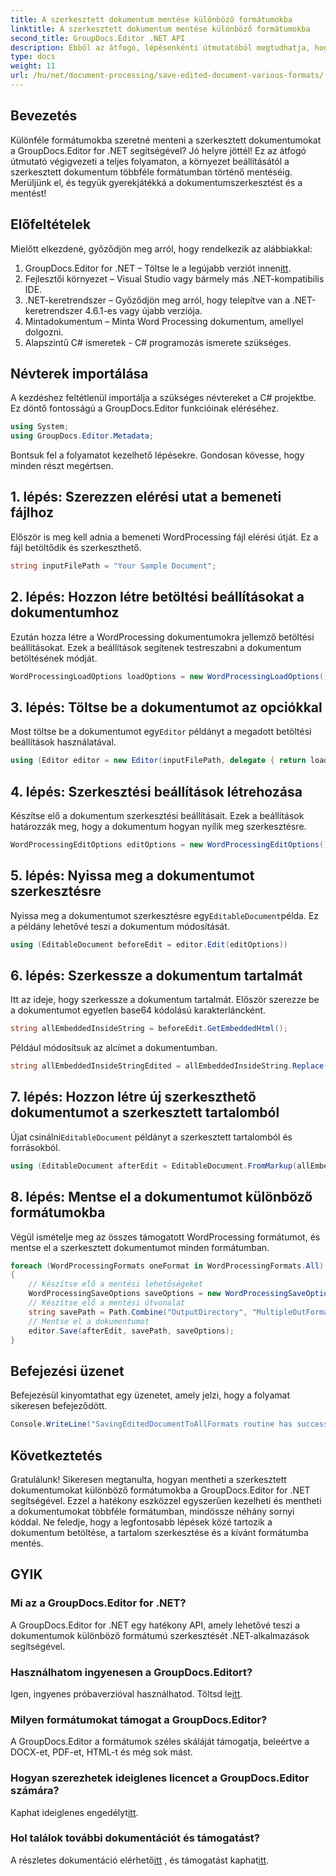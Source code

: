 ```yaml
---
title: A szerkesztett dokumentum mentése különböző formátumokba
linktitle: A szerkesztett dokumentum mentése különböző formátumokba
second_title: GroupDocs.Editor .NET API
description: Ebből az átfogó, lépésenkénti útmutatóból megtudhatja, hogyan mentheti el a szerkesztett dokumentumokat különböző formátumokba a GroupDocs.Editor for .NET segítségével.
type: docs
weight: 11
url: /hu/net/document-processing/save-edited-document-various-formats/
---
```

## Bevezetés
Különféle formátumokba szeretné menteni a szerkesztett dokumentumokat a GroupDocs.Editor for .NET segítségével? Jó helyre jöttél! Ez az átfogó útmutató végigvezeti a teljes folyamaton, a környezet beállításától a szerkesztett dokumentum többféle formátumban történő mentéséig. Merüljünk el, és tegyük gyerekjátékká a dokumentumszerkesztést és a mentést!
## Előfeltételek
Mielőtt elkezdené, győződjön meg arról, hogy rendelkezik az alábbiakkal:
1.  GroupDocs.Editor for .NET – Töltse le a legújabb verziót innen[itt](https://releases.groupdocs.com/editor/net/).
2. Fejlesztői környezet – Visual Studio vagy bármely más .NET-kompatibilis IDE.
3. .NET-keretrendszer – Győződjön meg arról, hogy telepítve van a .NET-keretrendszer 4.6.1-es vagy újabb verziója.
4. Mintadokumentum – Minta Word Processing dokumentum, amellyel dolgozni.
5. Alapszintű C# ismeretek - C# programozás ismerete szükséges.
## Névterek importálása
A kezdéshez feltétlenül importálja a szükséges névtereket a C# projektbe. Ez döntő fontosságú a GroupDocs.Editor funkcióinak eléréséhez.
```csharp
using System;
using GroupDocs.Editor.Metadata;
```
Bontsuk fel a folyamatot kezelhető lépésekre. Gondosan kövesse, hogy minden részt megértsen.
## 1. lépés: Szerezzen elérési utat a bemeneti fájlhoz
Először is meg kell adnia a bemeneti WordProcessing fájl elérési útját. Ez a fájl betöltődik és szerkeszthető.
```csharp
string inputFilePath = "Your Sample Document";
```
## 2. lépés: Hozzon létre betöltési beállításokat a dokumentumhoz
Ezután hozza létre a WordProcessing dokumentumokra jellemző betöltési beállításokat. Ezek a beállítások segítenek testreszabni a dokumentum betöltésének módját.
```csharp
WordProcessingLoadOptions loadOptions = new WordProcessingLoadOptions();
```
## 3. lépés: Töltse be a dokumentumot az opciókkal
 Most töltse be a dokumentumot egy`Editor` példányt a megadott betöltési beállítások használatával.
```csharp
using (Editor editor = new Editor(inputFilePath, delegate { return loadOptions; }))
```
## 4. lépés: Szerkesztési beállítások létrehozása
Készítse elő a dokumentum szerkesztési beállításait. Ezek a beállítások határozzák meg, hogy a dokumentum hogyan nyílik meg szerkesztésre.
```csharp
WordProcessingEditOptions editOptions = new WordProcessingEditOptions();
```
## 5. lépés: Nyissa meg a dokumentumot szerkesztésre
 Nyissa meg a dokumentumot szerkesztésre egy`EditableDocument`példa. Ez a példány lehetővé teszi a dokumentum módosítását.
```csharp
using (EditableDocument beforeEdit = editor.Edit(editOptions))
```
## 6. lépés: Szerkessze a dokumentum tartalmát
Itt az ideje, hogy szerkessze a dokumentum tartalmát. Először szerezze be a dokumentumot egyetlen base64 kódolású karakterláncként.
```csharp
string allEmbeddedInsideString = beforeEdit.GetEmbeddedHtml();
```
Például módosítsuk az alcímet a dokumentumban.
```csharp
string allEmbeddedInsideStringEdited = allEmbeddedInsideString.Replace("Subtitle", "Edited subtitle");
```
## 7. lépés: Hozzon létre új szerkeszthető dokumentumot a szerkesztett tartalomból
 Újat csinálni`EditableDocument` példányt a szerkesztett tartalomból és forrásokból.
```csharp
using (EditableDocument afterEdit = EditableDocument.FromMarkup(allEmbeddedInsideStringEdited, null))
```
## 8. lépés: Mentse el a dokumentumot különböző formátumokba
Végül ismételje meg az összes támogatott WordProcessing formátumot, és mentse el a szerkesztett dokumentumot minden formátumban.
```csharp
foreach (WordProcessingFormats oneFormat in WordProcessingFormats.All)
{
    // Készítse elő a mentési lehetőségeket
    WordProcessingSaveOptions saveOptions = new WordProcessingSaveOptions(oneFormat);
    // Készítse elő a mentési útvonalat
    string savePath = Path.Combine("OutputDirectory", "MultipleOutFormats." + saveOptions.OutputFormat.Extension);
    // Mentse el a dokumentumot
    editor.Save(afterEdit, savePath, saveOptions);
}
```
## Befejezési üzenet
Befejezésül kinyomtathat egy üzenetet, amely jelzi, hogy a folyamat sikeresen befejeződött.
```csharp
Console.WriteLine("SavingEditedDocumentToAllFormats routine has successfully finished");
```
## Következtetés
Gratulálunk! Sikeresen megtanulta, hogyan mentheti a szerkesztett dokumentumokat különböző formátumokba a GroupDocs.Editor for .NET segítségével. Ezzel a hatékony eszközzel egyszerűen kezelheti és mentheti a dokumentumokat többféle formátumban, mindössze néhány sornyi kóddal. Ne feledje, hogy a legfontosabb lépések közé tartozik a dokumentum betöltése, a tartalom szerkesztése és a kívánt formátumba mentés.
## GYIK
### Mi az a GroupDocs.Editor for .NET?
A GroupDocs.Editor for .NET egy hatékony API, amely lehetővé teszi a dokumentumok különböző formátumú szerkesztését .NET-alkalmazások segítségével.
### Használhatom ingyenesen a GroupDocs.Editort?
 Igen, ingyenes próbaverzióval használhatod. Töltsd le[itt](https://releases.groupdocs.com/).
### Milyen formátumokat támogat a GroupDocs.Editor?
A GroupDocs.Editor a formátumok széles skáláját támogatja, beleértve a DOCX-et, PDF-et, HTML-t és még sok mást.
### Hogyan szerezhetek ideiglenes licencet a GroupDocs.Editor számára?
 Kaphat ideiglenes engedélyt[itt](https://purchase.groupdocs.com/temporary-license/).
### Hol találok további dokumentációt és támogatást?
 A részletes dokumentáció elérhető[itt](https://reference.groupdocs.com/editor/net/) , és támogatást kaphat[itt](https://forum.groupdocs.com/c/editor/20).